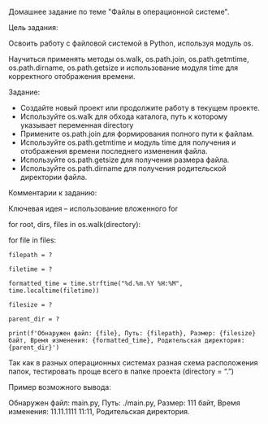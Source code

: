 Домашнее задание по теме "Файлы в операционной системе".

Цель задания:

Освоить работу с файловой системой в Python, используя модуль os.

Научиться применять методы os.walk, os.path.join, os.path.getmtime, os.path.dirname, os.path.getsize и использование модуля time для корректного отображения времени.

Задание:
  - Создайте новый проект или продолжите работу в текущем проекте.
  - Используйте os.walk для обхода каталога, путь к которому указывает переменная directory
  - Примените os.path.join для формирования полного пути к файлам.
  - Используйте os.path.getmtime и модуль time для получения и отображения времени последнего изменения файла.
  - Используйте os.path.getsize для получения размера файла.
  - Используйте os.path.dirname для получения родительской директории файла.

Комментарии к заданию:

Ключевая идея – использование вложенного for

for root, dirs, files in os.walk(directory):

  for file in files:
  
    filepath = ?
    
    filetime = ?
    
    formatted_time = time.strftime("%d.%m.%Y %H:%M", time.localtime(filetime))
    
    filesize = ?
    
    parent_dir = ?
    
    print(f'Обнаружен файл: {file}, Путь: {filepath}, Размер: {filesize} байт, Время изменения: {formatted_time}, Родительская директория: {parent_dir}')



Так как в разных операционных системах разная схема расположения папок, тестировать проще всего в папке проекта (directory = “.”)

Пример возможного вывода:

Обнаружен файл: main.py, Путь: ./main.py, Размер: 111 байт, Время изменения: 11.11.1111 11:11, Родительская директория.
